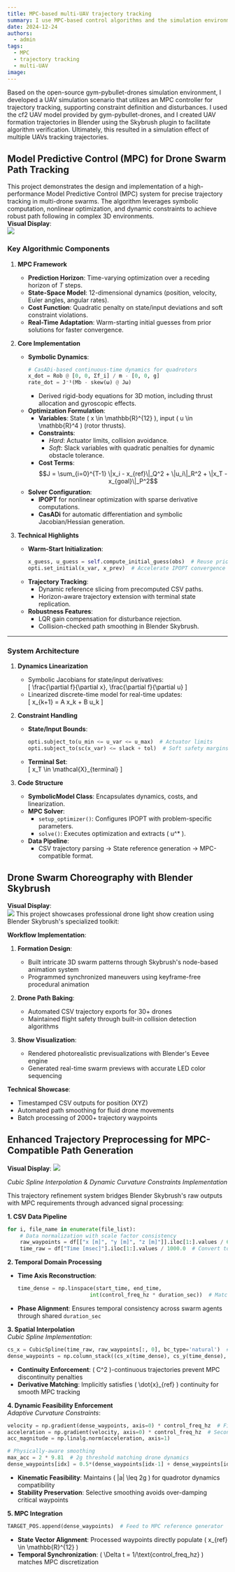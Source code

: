 ```yaml
---
title: MPC-based multi-UAV trajectory tracking
summary: I use MPC-based control algorithms and the simulation environment of gym-pybullet-drones to implement trajectory tracking for multi-UAV simulations!
date: 2024-12-24
authors:
  - admin
tags:
  - MPC
  - trajectory tracking
  - multi-UAV
image:
---
```


Based on the open-source gym-pybullet-drones simulation environment, I developed a UAV simulation scenario that utilizes an MPC controller for trajectory tracking, supporting constraint definition and disturbances. I used the cf2 UAV model provided by gym-pybullet-drones, and I created UAV formation trajectories in Blender using the Skybrush plugin to facilitate algorithm verification. Ultimately, this resulted in a simulation effect of multiple UAVs tracking trajectories. 

## Model Predictive Control (MPC) for Drone Swarm Path Tracking

This project demonstrates the design and implementation of a high-performance Model Predictive Control (MPC) system for precise trajectory tracking in multi-drone swarms. The algorithm leverages symbolic computation, nonlinear optimization, and dynamic constraints to achieve robust path following in complex 3D environments.  
**Visual Display**:  
![](./7-1.gif)
### **Key Algorithmic Components**  
1. **MPC Framework**  
   - **Prediction Horizon**: Time-varying optimization over a receding horizon of $T$ steps.  
   - **State-Space Model**: 12-dimensional dynamics (position, velocity, Euler angles, angular rates).  
   - **Cost Function**: Quadratic penalty on state/input deviations and soft constraint violations.  
   - **Real-Time Adaptation**: Warm-starting initial guesses from prior solutions for faster convergence.  

2. **Core Implementation**  
   - **Symbolic Dynamics**:  
     ```python  
     # CasADi-based continuous-time dynamics for quadrotors  
     x_dot = Rob @ [0, 0, Σf_i] / m - [0, 0, g]  
     rate_dot = J⁻¹(Mb - skew(ω) @ Jω)  
     ```  
     - Derived rigid-body equations for 3D motion, including thrust allocation and gyroscopic effects.  
   - **Optimization Formulation**:  
     - **Variables**: State \( x \in \mathbb{R}^{12} \), input \( u \in \mathbb{R}^4 \) (rotor thrusts).  
     - **Constraints**:  
       - *Hard*: Actuator limits, collision avoidance.  
       - *Soft*: Slack variables with quadratic penalties for dynamic obstacle tolerance.  
     - **Cost Terms**:  
       $$J = \sum_{i=0}^{T-1} \|x_i - x_{ref}\|_Q^2 + \|u_i\|_R^2 + \|x_T - x_{goal}\|_P^2$$  
   - **Solver Configuration**:  
     - **IPOPT** for nonlinear optimization with sparse derivative computations.  
     - **CasADi** for automatic differentiation and symbolic Jacobian/Hessian generation.  

3. **Technical Highlights**  
   - **Warm-Start Initialization**:  
     ```python  
     x_guess, u_guess = self.compute_initial_guess(obs)  # Reuse prior solutions  
     opti.set_initial(x_var, x_prev)  # Accelerate IPOPT convergence  
     ```  
   - **Trajectory Tracking**:  
     - Dynamic reference slicing from precomputed CSV paths.  
     - Horizon-aware trajectory extension with terminal state replication.  
   - **Robustness Features**:  
     - LQR gain compensation for disturbance rejection.  
     - Collision-checked path smoothing in Blender Skybrush.  

---

### **System Architecture**  
1. **Dynamics Linearization**  
   - Symbolic Jacobians for state/input derivatives:  
     \[ \frac{\partial f}{\partial x}, \frac{\partial f}{\partial u} \]  
   - Linearized discrete-time model for real-time updates:  
     \[ x_{k+1} = A x_k + B u_k \]  

2. **Constraint Handling**  
   - **State/Input Bounds**:  
     ```python  
     opti.subject_to(u_min <= u_var <= u_max)  # Actuator limits  
     opti.subject_to(sc(x_var) <= slack + tol)  # Soft safety margins  
     ```  
   - **Terminal Set**:  
     \[ x_T \in \mathcal{X}_{terminal} \]  

3. **Code Structure**  
   - **SymbolicModel Class**: Encapsulates dynamics, costs, and linearization.  
   - **MPC Solver**:  
     - `setup_optimizer()`: Configures IPOPT with problem-specific parameters.  
     - `solve()`: Executes optimization and extracts \( u^* \).  
   - **Data Pipeline**:  
     - CSV trajectory parsing → State reference generation → MPC-compatible format.  



## Drone Swarm Choreography with Blender Skybrush
**Visual Display**:  
![](./1-2.gif)
This project showcases professional drone light show creation using Blender Skybrush's specialized toolkit:  

**Workflow Implementation**:  
1. **Formation Design**:  
   - Built intricate 3D swarm patterns through Skybrush's node-based animation system  
   - Programmed synchronized maneuvers using keyframe-free procedural animation  

2. **Drone Path Baking**:  
   - Automated CSV trajectory exports for 30+ drones  
   - Maintained flight safety through built-in collision detection algorithms  

3. **Show Visualization**:  
   - Rendered photorealistic previsualizations with Blender's Eevee engine  
   - Generated real-time swarm previews with accurate LED color sequencing  

**Technical Showcase**:  
- Timestamped CSV outputs for position (XYZ)   
- Automated path smoothing for fluid drone movements  
- Batch processing of 2000+ trajectory waypoints  


## Enhanced Trajectory Preprocessing for MPC-Compatible Path Generation  

**Visual Display**: 
![](./3-2peg.gif)

*Cubic Spline Interpolation & Dynamic Curvature Constraints Implementation*

This trajectory refinement system bridges Blender Skybrush's raw outputs with MPC requirements through advanced signal processing:

**1. CSV Data Pipeline**  
```python
for i, file_name in enumerate(file_list):
    # Data normalization with scale factor consistency
    raw_waypoints = df[["x [m]", "y [m]", "z [m]"]].iloc[1:].values / 6.0  # Maintain scaling factor
    time_raw = df["Time [msec]"].iloc[1:].values / 1000.0  # Convert to seconds
```

**2. Temporal Domain Processing**  
- **Time Axis Reconstruction**:  
  ```python
  time_dense = np.linspace(start_time, end_time, 
                         int(control_freq_hz * duration_sec))  # Match MPC control frequency
  ```  
- **Phase Alignment**: Ensures temporal consistency across swarm agents through shared `duration_sec`

**3. Spatial Interpolation**  
*Cubic Spline Implementation*:  
```python
cs_x = CubicSpline(time_raw, raw_waypoints[:, 0], bc_type='natural')  # Natural boundary conditions
dense_waypoints = np.column_stack((cs_x(time_dense), cs_y(time_dense), cs_z(time_dense)))
```  
- **Continuity Enforcement**: \( C^2 \)-continuous trajectories prevent MPC discontinuity penalties  
- **Derivative Matching**: Implicitly satisfies \( \dot{x}_{ref} \) continuity for smooth MPC tracking

**4. Dynamic Feasibility Enforcement**  
*Adaptive Curvature Constraints*:  
```python
velocity = np.gradient(dense_waypoints, axis=0) * control_freq_hz  # First derivative
acceleration = np.gradient(velocity, axis=0) * control_freq_hz  # Second derivative
acc_magnitude = np.linalg.norm(acceleration, axis=1)

# Physically-aware smoothing
max_acc = 2 * 9.81  # 2g threshold matching drone dynamics
dense_waypoints[idx] = 0.5*(dense_waypoints[idx-1] + dense_waypoints[idx+1])  # Local averaging
```  
- **Kinematic Feasibility**: Maintains \( \|a\| \leq 2g \) for quadrotor dynamics compatibility  
- **Stability Preservation**: Selective smoothing avoids over-damping critical waypoints

**5. MPC Integration**  
```python
TARGET_POS.append(dense_waypoints)  # Feed to MPC reference generator
```  
- **State Vector Alignment**: Processed waypoints directly populate \( x_{ref} \in \mathbb{R}^{12} \)  
- **Temporal Synchronization**: \( \Delta t = 1/\text{control\_freq\_hz} \) matches MPC discretization

